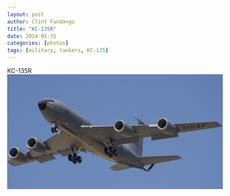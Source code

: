 ```yaml
---
layout: post
author: Clint Fandango
title: "KC-135R"
date: 2024-05-31
categories: [photos]
tags: [military, tankers, KC-135]
---
```

KC-135R
![KC-135R](/assets/images/IMG_3803.jpeg)
